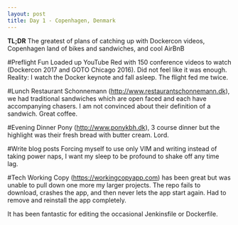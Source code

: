 ```yaml
---
layout: post
title: Day 1 - Copenhagen, Denmark
---
```


**TL;DR** The greatest of plans of catching up with Dockercon videos, Copenhagen land of bikes and sandwiches, and cool AirBnB

#Preflight Fun
Loaded up YouTube Red with 150 conference videos to watch (Dockercon 2017 and GOTO Chicago 2016).  Did not feel like it was enough. Reality: I watch the Docker keynote and fall asleep. The flight fed me twice.

#Lunch
Restaurant Schonnemann (http://www.restaurantschonnemann.dk), we had traditional sandwiches which are open faced and each have accompanying chasers. I am not convinced about their definition of a sandwich. Great coffee.

#Evening Dinner
Pony (http://www.ponykbh.dk), 3 course dinner but the highlight was their fresh bread with butter cream. Lord.

#Write blog posts
Forcing myself to use only VIM and writing instead of taking power naps, I want my sleep to be profound to shake off any time lag.

#Tech
Working Copy (https://workingcopyapp.com) has been great but was unable to pull down one more my larger projects.  The repo fails to download, crashes the app, and then never lets the app start again.  Had to remove and reinstall the app completely.

It has been fantastic for editing the occasional Jenkinsfile or Dockerfile.